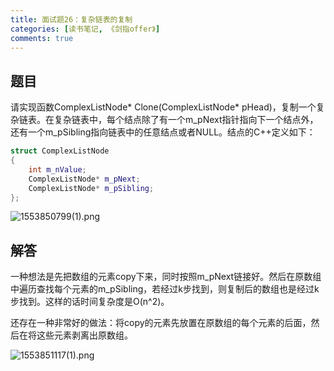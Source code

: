 ```yaml
---
title: 面试题26：复杂链表的复制
categories: [读书笔记, 《剑指offer》]
comments: true
---
```


## 题目

请实现函数ComplexListNode* Clone(ComplexListNode* pHead)，复制一个复杂链表。在复杂链表中，每个结点除了有一个m_pNext指针指向下一个结点外，还有一个m_pSibling指向链表中的任意结点或者NULL。结点的C++定义如下：

```c++
struct ComplexListNode
{
	int m_nValue;
	ComplexListNode* m_pNext;
	ComplexListNode* m_pSibling;
};
```

![1553850799(1).png](https://i.loli.net/2019/03/29/5c9de1b083a3f.png)

<!--more-->

## 解答

一种想法是先把数组的元素copy下来，同时按照m_pNext链接好。然后在原数组中遍历查找每个元素的m_pSibling，若经过k步找到，则复制后的数组也是经过k步找到。这样的话时间复杂度是O(n^2)。

还存在一种非常好的做法：将copy的元素先放置在原数组的每个元素的后面，然后在将这些元素剥离出原数组。

![1553851117(1).png](https://i.loli.net/2019/03/29/5c9de301a97d9.png)

